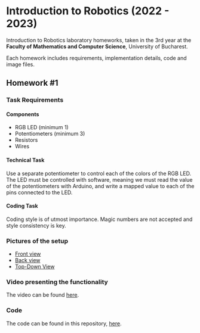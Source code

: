 
# Introduction to Robotics (2022 - 2023)


Introduction to Robotics laboratory homeworks, taken in the 3rd year at the **Faculty of Mathematics and Computer Science**, University of Bucharest. 

Each homework includes requirements, implementation details, code and image files.


## Homework #1

### Task Requirements

#### Components
- RGB LED (minimum 1)
- Potentiometers (minimum 3)
- Resistors
- Wires


#### Technical Task
Use a separate potentiometer to control each of the colors of the RGB LED.
The LED must be controlled with software, meaning we must read the value of the potentiometers with Arduino, and write a mapped value to each of the pins connected to the LED.

#### Coding Task
Coding style is of utmost importance. Magic numbers are not accepted and style consistency is key.


### Pictures of the setup
- [Front view](https://github.com/MadalinaKopacz/IntroductionToRobotics/blob/main/LabHomeworks/Homework%231/Setup_Pictures/FrontView.jpg)
- [Back view](https://github.com/MadalinaKopacz/IntroductionToRobotics/blob/main/LabHomeworks/Homework%231/Setup_Pictures/BackView.jpg)
- [Top-Down View](https://github.com/MadalinaKopacz/IntroductionToRobotics/blob/main/LabHomeworks/Homework%231/Setup_Pictures/TopDownView.jpg)


### Video presenting the functionality
The video can be found [here](https://youtu.be/IT1rydAFlZk).

### Code
The code can be found in this repository, [here](https://github.com/MadalinaKopacz/IntroductionToRobotics/blob/main/LabHomeworks/Homework%231/hw1_RGB_LED/hw1_RGB_LED.ino).
